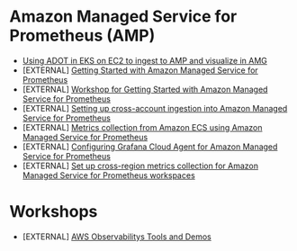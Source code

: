# Amazon Managed Service for Prometheus (AMP)

- [Using ADOT in EKS on EC2 to ingest to AMP and visualize in AMG](recipes/ec2-eks-metrics-go-adot-ampamg.md)
- [EXTERNAL] [Getting Started with Amazon Managed Service for Prometheus](https://aws.amazon.com/blogs/mt/getting-started-amazon-managed-service-for-prometheus/)
- [EXTERNAL] [Workshop for Getting Started with Amazon Managed Service for Prometheus](https://observability.workshop.aws/en/amp.html)
- [EXTERNAL] [Setting up cross-account ingestion into Amazon Managed Service for Prometheus](https://aws.amazon.com/blogs/opensource/setting-up-cross-account-ingestion-into-amazon-managed-service-for-prometheus/)
- [EXTERNAL] [Metrics collection from Amazon ECS using Amazon Managed Service for Prometheus](https://aws.amazon.com/blogs/opensource/metrics-collection-from-amazon-ecs-using-amazon-managed-service-for-prometheus/) 
- [EXTERNAL] [Configuring Grafana Cloud Agent for Amazon Managed Service for Prometheus](https://aws.amazon.com/blogs/opensource/configuring-grafana-cloud-agent-for-amazon-managed-service-for-prometheus/)
- [EXTERNAL] [Set up cross-region metrics collection for Amazon Managed Service for Prometheus workspaces](https://aws.amazon.com/blogs/opensource/set-up-cross-region-metrics-collection-for-amazon-managed-service-for-prometheus-workspaces/)

# Workshops
- [EXTERNAL] [AWS Observabilitys Tools and Demos](https://observability.workshop.aws/en/)

